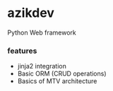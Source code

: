 # azikdev
Python Web framework 

### features
<ul>
  <li> jinja2 integration</li>
  <li> Basic ORM (CRUD operations)</li>
  <li> Basics of MTV architecture</li>
</ul>
